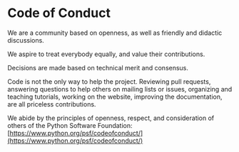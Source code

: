 # Code of Conduct

We are a community based on openness, as well as friendly and didactic discussions.

We aspire to treat everybody equally, and value their contributions.

Decisions are made based on technical merit and consensus.

Code is not the only way to help the project. Reviewing pull requests, answering questions to help others on mailing lists or issues, organizing and teaching tutorials, working on the website, improving the documentation, are all priceless contributions.

We abide by the principles of openness, respect, and consideration of others of
the Python Software Foundation:  
[https://www.python.org/psf/codeofconduct/](https://www.python.org/psf/codeofconduct/)